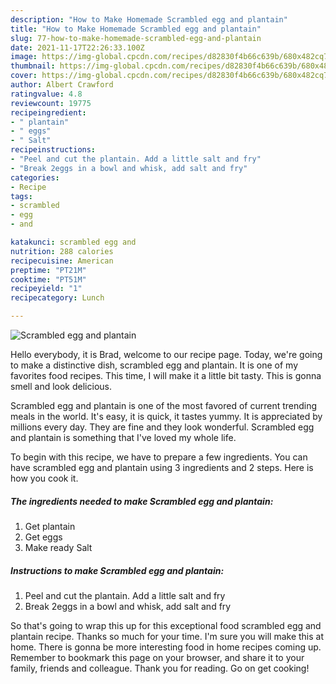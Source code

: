 ```yaml
---
description: "How to Make Homemade Scrambled egg and plantain"
title: "How to Make Homemade Scrambled egg and plantain"
slug: 77-how-to-make-homemade-scrambled-egg-and-plantain
date: 2021-11-17T22:26:33.100Z
image: https://img-global.cpcdn.com/recipes/d82830f4b66c639b/680x482cq70/scrambled-egg-and-plantain-recipe-main-photo.jpg
thumbnail: https://img-global.cpcdn.com/recipes/d82830f4b66c639b/680x482cq70/scrambled-egg-and-plantain-recipe-main-photo.jpg
cover: https://img-global.cpcdn.com/recipes/d82830f4b66c639b/680x482cq70/scrambled-egg-and-plantain-recipe-main-photo.jpg
author: Albert Crawford
ratingvalue: 4.8
reviewcount: 19775
recipeingredient:
- " plantain"
- " eggs"
- " Salt"
recipeinstructions:
- "Peel and cut the plantain. Add a little salt and fry"
- "Break 2eggs in a bowl and whisk, add salt and fry"
categories:
- Recipe
tags:
- scrambled
- egg
- and

katakunci: scrambled egg and 
nutrition: 288 calories
recipecuisine: American
preptime: "PT21M"
cooktime: "PT51M"
recipeyield: "1"
recipecategory: Lunch

---
```



![Scrambled egg and plantain](https://img-global.cpcdn.com/recipes/d82830f4b66c639b/680x482cq70/scrambled-egg-and-plantain-recipe-main-photo.jpg)

Hello everybody, it is Brad, welcome to our recipe page. Today, we're going to make a distinctive dish, scrambled egg and plantain. It is one of my favorites food recipes. This time, I will make it a little bit tasty. This is gonna smell and look delicious.

Scrambled egg and plantain is one of the most favored of current trending meals in the world. It's easy, it is quick, it tastes yummy. It is appreciated by millions every day. They are fine and they look wonderful. Scrambled egg and plantain is something that I've loved my whole life.




To begin with this recipe, we have to prepare a few ingredients. You can have scrambled egg and plantain using 3 ingredients and 2 steps. Here is how you cook it.

<!--inarticleads1-->

##### The ingredients needed to make Scrambled egg and plantain:

1. Get  plantain
1. Get  eggs
1. Make ready  Salt




<!--inarticleads2-->

##### Instructions to make Scrambled egg and plantain:

1. Peel and cut the plantain. Add a little salt and fry
1. Break 2eggs in a bowl and whisk, add salt and fry




So that's going to wrap this up for this exceptional food scrambled egg and plantain recipe. Thanks so much for your time. I'm sure you will make this at home. There is gonna be more interesting food in home recipes coming up. Remember to bookmark this page on your browser, and share it to your family, friends and colleague. Thank you for reading. Go on get cooking!
